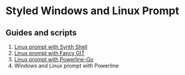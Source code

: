 # Styled Windows and Linux Prompt

## Guides and scripts

1. [Linux prompt with Synth Shell](src/custom_prompt_with_synth_shell.md)  
2. [Linux prompt with Fancy GIT](src/custom_prompt_with_fancy_git.md)  
3. [Linux prompt with Powerline-Go](src/custom_prompt_with_powerline_go.md)  
4. Windows and Linux prompt with Powerline

